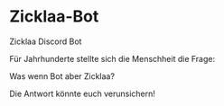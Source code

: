 # Zicklaa-Bot
Zicklaa Discord Bot

Für Jahrhunderte stellte sich die Menschheit die Frage:

Was wenn Bot aber Zicklaa?

Die Antwort könnte euch verunsichern!
